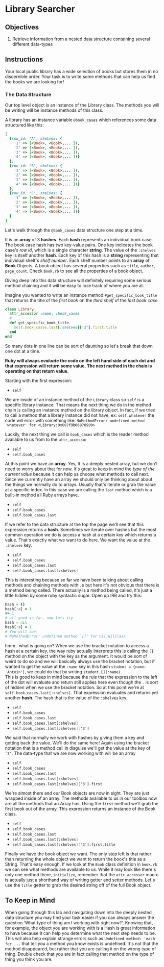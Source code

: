 # Library Searcher

## Objectives
1. Retrieve information from a nested data structure containing several different data-types

## Instructions

Your local public library has a wide selection of books but stores them in no discernible order. Your task is to write some methods that can help us find the books we are looking for!

### The Data Structure

Our top level object is an instance of the Library class.  The methods you will be writing will be instance methods of this class.

A library has an instance variable `@book_cases` which references some data structured like this:

```ruby
[
  {row_id: "A", shelves: {
    '1' => [<Book>, <Book>,... ]),
    '2' => [<Book>, <Book>,... ]),
    '3' => [<Book>, <Book>,... ]),
    '4' => [<Book>, <Book>,... ])}
  },
  {row_id: "B", shelves: {
    '1' => [<Book>, <Book>,... ]),
    '2' => [<Book>, <Book>,... ]),
    '3' => [<Book>, <Book>,... ]),
    '4' => [<Book>, <Book>,... ])}
  },
  {row_id: "C", shelves: {
    '1' => [<Book>, <Book>,... ]),
    '2' => [<Book>, <Book>,... ]),
    '3' => [<Book>, <Book>,... ]),
    '4' => [<Book>, <Book>,... ])}
  }
]
```

Let's walk through the `@book_cases` data structure one step at a time.

It is an **array** of 3 **hashes**. Each **hash** represents an individual book case. The book case hash has two key-value pairs. One key indicates the book case's *row id*, which is a single character **string**. The value of the `:shelves` key is itself another **hash**. Each key of this hash is a **string** representing that individual shelf's *shelf number*. Each shelf number points to an **array** of **Book** Objects.  A book object has several properties such as `title`, `author`, `page_count`.  Check `book.rb` to see all the properties of a book object.

Diving deep into this data structure will definitely requiring some serious method chaining and it will be easy to lose track of where you are at.

Imagine you wanted to write an instance method `#get_specific_book_title` that returns the title of the *first book* on the *third shelf* of the *last book case*.

```ruby
class Library
  attr_accessor :name, :book_cases
  # ...
  def get_specific_book_title
    self.book_cases.last[:shelves]['3'].first.title
  end
end
```

So many dots in one line can be sort of daunting so let's break that down one dot at a time.

**Ruby will always *evaluate* the code on the left hand side of each dot and that expression will return some value. The next method in the chain is operating on that return value.**

Starting with the first expression:

- `self`

We are inside of an instance method of the `Library` class so `self` is a specific library instance. That means the next thing we do in the method chain is calling an instance method on the library object. In fact, if we tried to call a method that a library instance did not have, ex: `self.whatever` the code will error with something like: `NoMethodError: undefined method 'whatever' for <Library:0x007f9b06878900>`

Luckily, the next thing we call is `book_cases` which is the reader method available to us from to the `attr_accessor`

- `self`
- `self.book_cases`

At this point we have an **array**. Yes, It is a deeply nested array, but we don't need to worry about that for now. It's great to keep in mind the *type of the current value* because it can help us choose what methods to call next. Since we currently have an array we should only be thinking about about the things we normally do to arrays. Usually that's iterate or grab the value at a specific index. In this case we are calling the `last` method which is a built-in method all Ruby arrays have.

- `self`
- `self.book_cases`
- `self.book_cases.last`

If we refer to the data structure at the top the page we'll see that this expression returns a **hash**. Sometimes we iterate over hashes but the most common operation we do is access a hash at a certain key which returns a value. That's exactly what we want to do here. We want the value at the `:shelves` key.

- `self`
- `self.book_cases`
- `self.book_cases.last`
- `self.book_cases.last[:shelves]`

This is interesting because so far we have been talking about calling methods and chaining methods with `.`s but here it's not obvious that there is a method being called. There actually is a method being called, it's just a little hidden by some ruby syntactic sugar.  Open up IRB and try this:
```ruby
hash = {}
hash[:a] = 1
=> 1
# all good so far, now lets try
hash = nil
hash[:a] = 1
# You will see
# NoMethodError: undefined method `[]' for nil:NilClass
```
hmm.. what is going on? When we use the bracket notation to access a hash at a certain key, the way ruby actually interprets this is calling the `[]` method on the object with the key as the argument. It would be sort of weird to do so and we will basically always use the bracket notation, but if wanted to get the value at the `:name` key in this hash `student = {name: 'Antoin'}`, we could do that by writing `student.[](:name)`.  
This is good to keep in mind because the rule that the expression to the left of the dot will evaluate and return still applies here even though the `.` is sort of hidden when we use the bracket notation.
So at this point we're at `self.book_cases.last[:shelves]`. That expression evaluates and returns yet another **hash**. The hash that is the value of the `:shelves` key.

- `self`
- `self.book_cases`
- `self.book_cases.last`
- `self.book_cases.last[:shelves]`
- `self.book_cases.last[:shelves]['3']`

We said that normally we work with hashes by giving them a key and getting back the value. We'll do the same here! Again using the bracket notation that is a method call in disguise we'll get the value at the key of `'3'`. The data-type that we are now working with will be an array

- `self`
- `self.book_cases`
- `self.book_cases.last`
- `self.book_cases.last[:shelves]`
- `self.book_cases.last[:shelves]['3'].first`

We're almost there and our Book objects are now in sight. They are just wrapped inside of an array. The methods available to us in our toolbox now are all the methods that an Array has. Using the `first` method we'll grab the first book out of the array. This expression returns an instance of the Book class.

- `self`
- `self.book_cases`
- `self.book_cases.last`
- `self.book_cases.last[:shelves]`
- `self.book_cases.last[:shelves]['3'].first.title`

Finally we have the book object we want.  The only step left is that rather than returning the whole object we want to return the book's title as a String.  That's easy enough. If we look at the `Book` class definition in `book.rb` we can see what methods are available to us.  While it may look like there's only one method there, `initialize`, remember that the `attr_accessor` macro is actually just a shorthand way of writing getter and setter methods.  Let's use the `title` getter to grab the desired string off of the full Book object.

## To Keep in Mind
When going through this lab and navigating down into the deeply nested data structure you may find your task easier if you can always answer the question 'What type of thing am I working with right now?'.
Knowing that, for example, the object you are working with is a Hash is great information to have because it can help you determine what the next step needs to be.  This will also help explain strange errors such as `Undefined method: 'each' for ...` that tell you a method you know exists is undefined.  It's not that the method disappeared, but rather that you are calling it on the wrong type of thing.  Double check that you are in fact calling that method on the type of thing you think you are.
